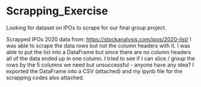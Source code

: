 # Scrapping_Exercise

Looking for dataset on IPOs to scrape for our final group project.

Scrapped IPOs 2020 data from: https://stockanalysis.com/ipos/2020-list/
I was able to scrape the data rows but not the column headers with it.
I was able to put the list into a DataFrame but since there are no column headers all of the data ended up in one column.
I tried to see if I can slice / group the rows by the 5 columns we need but unsuccessful - anyone have any idea?
I exported the DataFrame into a CSV (attached) and my ipynb file for the scrapping codes also attached.
